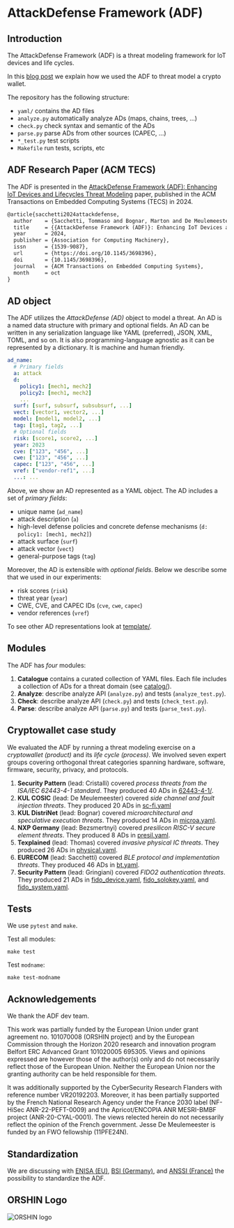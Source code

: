 # AttackDefense Framework (ADF)

## Introduction

The AttackDefense Framework (ADF) is a threat modeling framework for IoT
devices and life cycles.

In this [blog post](blogpost.md) we explain how we used the ADF to threat model a crypto
wallet.

The repository has the following structure:

* `yaml/` contains the AD files
* `analyze.py` automatically analyze ADs (maps, chains, trees, ...)
* `check.py` check syntax and semantic of the ADs
* `parse.py` parse ADs from other sources (CAPEC, ...)
* `*_test.py` test scripts
* `Makefile` run tests, scripts, etc


## ADF Research Paper (ACM TECS)

The ADF is presented in the [AttackDefense Framework (ADF): Enhancing IoT Devices
and Lifecycles Threat Modeling](https://dl.acm.org/doi/abs/10.1145/3698396)
paper, published in the ACM Transactions on Embedded Computing Systems (TECS) in 2024.

```tex
@article{sacchetti2024attackdefense,
  author    = {Sacchetti, Tommaso and Bognar, Marton and De Meulemeester, Jesse and Gierlichs, Benedikt and Piessens, Frank and Bezsmertnyi, Volodymyr and Molteni, Maria Chiara and Cristalli, Stefano and Gringiani, Arianna and Thomas, Olivier and Antonioli, Daniele},
  title     = {{AttackDefense Framework (ADF)}: Enhancing IoT Devices and Lifecycles Threat Modeling},
  year      = 2024,
  publisher = {Association for Computing Machinery},
  issn      = {1539-9087},
  url       = {https://doi.org/10.1145/3698396},
  doi       = {10.1145/3698396},
  journal   = {ACM Transactions on Embedded Computing Systems},
  month     = oct
}
```

## AD object

The ADF utilizes the *AttackDefense (AD)* object to model a threat.
An AD is a named data structure with primary and optional fields. An AD can be
written in any serialization language like YAML
(preferred), JSON, XML, TOML, and so on. It is also programming-language
agnostic as it can be represented by a dictionary. It is machine and human
friendly.


```yaml
ad_name:
  # Primary fields
  a: attack
  d:
    policy1: [mech1, mech2]
    policy2: [mech1, mech2]
    ...
  surf: [surf, subsurf, subsubsurf, ...]
  vect: [vector1, vector2, ...]
  model: [model1, model2, ...]
  tag: [tag1, tag2, ...]
  # Optional fields
  risk: [score1, score2, ...]
  year: 2023
  cve: ["123", "456", ...]
  cwe: ["123", "456", ...]
  capec: ["123", "456", ...]
  vref: ["vendor-ref1", ...]
  ...: ...
```

Above, we show an AD represented as a YAML object. The AD includes a set of
*primary fields*:
* unique name (`ad_name`)
* attack description (`a`)
* high-level defense policies and concrete defense mechanisms (`d: policy1: [mech1, mech2]`)
* attack surface (`surf`)
* attack vector (`vect`)
* general-purpose tags (`tag`)

Moreover, the AD is extensible with *optional fields*. Below we describe some
that we used in our experiments:
* risk scores (`risk`)
* threat year (`year`)
* CWE, CVE, and CAPEC IDs (`cve`, `cwe`, `capec`)
* vendor references (`vref`)

To see other AD representations look at [template/](template).


## Modules

The ADF has *four* modules:

1. **Catalogue** contains a curated collection of YAML files. Each file
   includes a collection of ADs for a threat domain (see [catalog/](catalog)).
2. **Analyze**: describe analyze API (`analyze.py`) and tests (`analyze_test.py`).
3. **Check**: describe analyze API (`check.py`) and tests (`check_test.py`).
4. **Parse**: describe analyze API (`parse.py`) and tests (`parse_test.py`).

## Cryptowallet case study

We evaluated the ADF by running a threat modeling exercise on a
*cryptowallet (product)*
and its *life cycle (process)*.
We involved seven expert groups covering orthogonal threat categories spanning
hardware, software, firmware, security, privacy, and protocols.

1. **Security Pattern** (lead: Cristalli) covered *process threats from
   the ISA/IEC 62443-4-1 standard*.
   They produced 40 ADs in [62443-4-1/](yaml/62443-4-1).
2. **KUL COSIC** (lead: De Meulemeester) covered *side channel and
   fault injection threats*.
   They produced 20 ADs in [sc-fi.yaml](yaml/sc-fi.yaml)
3. **KUL DistriNet** (lead: Bognar) covered *microarchitectural and speculative execution threats*.
   They produced 14 ADs in [microa.yaml](yaml/microa.yaml).
4. **NXP Germany** (lead: Bezsmertnyi) covered *presilicon RISC-V secure element threats*.
   They produced 8 ADs in [presil.yaml](yaml/presil.yaml).
5. **Texplained** (lead: Thomas) covered *invasive physical IC threats*.
   They produced 26 ADs in [physical.yaml](yaml/physical.yaml).
6. **EURECOM** (lead: Sacchetti) covered *BLE protocol and implementation threats*.
   They produced 46 ADs in [bt.yaml](yaml/bt.yaml).
7. **Security Pattern** (lead: Gringiani) covered *FIDO2 authentication threats*.
   They produced 21 ADs in [fido_device.yaml](yaml/fido_device.yaml),
   [fido_solokey.yaml](yaml/fido_solokey.yaml), and
   [fido_system.yaml](yaml/fido_system.yaml).


## Tests

We use `pytest` and `make`.

Test all modules:

```make
make test
```

Test `modname`:

```make
make test-modname
```

## Acknowledgements

We thank the ADF dev team.

This work was partially funded by the European Union under grant agreement no.
101070008 (ORSHIN project) and by the European Commission through the Horizon
2020 research and innovation program Belfort ERC Advanced Grant 101020005
695305. Views and opinions expressed are however those of the author(s)
only and do not necessarily reflect those of the European Union. Neither the
European Union nor the granting authority can be held responsible for them.

It was additionally supported by the CyberSecurity Research Flanders with
reference number VR20192203. Moreover, it has been partially supported
by the French National Research Agency under the France 2030 label
(NF-HiSec ANR-22-PEFT-0009) and the Apricot/ENCOPIA ANR MESRI-BMBF project
(ANR-20-CYAL-0001). The views relected herein do not necessarily reflect the
opinion of the French government. Jesse De Meulemeester is funded by an FWO
fellowship (11PFE24N).

## Standardization

We are discussing with
[ENISA (EU)](https://www.enisa.europa.eu/),
[BSI (Germany)](https://www.bsi.bund.de/EN/Home/home_node.html), and
[ANSSI (France)](https://cyber.gouv.fr/en) the possibility to standardize the
ADF.

## ORSHIN Logo

![ORSHIN logo](https://horizon-orshin.eu/wp-content/uploads/2022/10/ORSHIN-Logo-4C-webicon.png)
